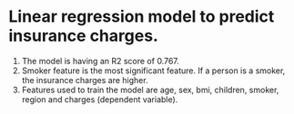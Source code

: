 # Linear regression model to predict insurance charges. 
1. The model is having an R2 score of 0.767.
2. Smoker feature is the most significant feature. If a person is a smoker, the insurance charges are higher.
3. Features used to train the model are age, sex, bmi, children, smoker, region and charges (dependent variable).
